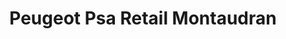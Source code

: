 ---
title: "Peugeot Psa Retail Montaudran"
url: /toulouse/peugeot-psa-retail-montaudran/
shop: Autohaus
---